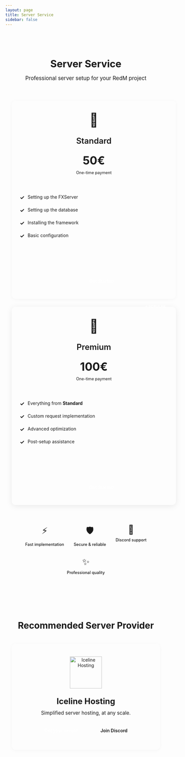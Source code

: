 ```yaml
---
layout: page
title: Server Service 
sidebar: false
---
```


<script setup>
import { ref } from 'vue'
</script>

<style>
.service-wrapper {
    max-width: 1200px;
    margin: 0 auto;
    padding: 40px 20px;
}

.service-header {
    text-align: center;
    margin-bottom: 60px;
}

.service-header h1 {
    font-size: 2.5em;
    font-weight: 700;
    margin-bottom: 15px;
}

.service-header p {
    font-size: 1.2em;
    color: var(--vp-c-text-2);
}

.pricing-grid {
    display: flex;
    justify-content: center;
    gap: 35px;
    margin-bottom: 60px;
    flex-wrap: wrap;
}

.price-card {
    background: var(--vp-c-bg-soft);
    border: none;
    border-radius: 12px;
    padding: 35px 25px;
    position: relative;
    flex: 0 1 400px;
    max-width: 450px;
    display: flex;
    flex-direction: column;
    min-height: 550px;
    box-shadow: 0 2px 12px rgba(0, 0, 0, 0.04);
}

.price-card.featured {
    box-shadow: 0 4px 20px rgba(0, 0, 0, 0.08);
}

.price-badge {
    position: absolute;
    top: -12px;
    right: 20px;
    background: var(--vp-c-brand-1);
    color: white;
    padding: 4px 12px;
    border-radius: 12px;
    font-size: 0.75em;
    font-weight: 700;
    letter-spacing: 0.5px;
}

.price-icon {
    font-size: 3em;
    margin-bottom: 25px;
    text-align: center;
}

.price-name {
    font-size: 1.8em;
    font-weight: 600;
    text-align: center;
    margin-bottom: 25px;
}

.price-amount {
    font-size: 2.5em;
    font-weight: 700;
    color: var(--vp-c-brand-1);
    text-align: center;
    margin-bottom: 5px;
}

.price-period {
    text-align: center;
    color: var(--vp-c-text-2);
    font-size: 0.9em;
    margin-top: 5px;
    margin-bottom: 25px;
}

.price-features {
    list-style: none;
    padding: 0;
    margin: 25px 0;
    flex-grow: 1;
}

.price-features li {
    padding: 10px 0;
    color: var(--vp-c-text-2);
    display: flex;
    align-items: flex-start;
}

.price-features li::before {
    content: '✓';
    color: var(--vp-c-brand-1);
    font-weight: 700;
    margin-right: 10px;
    font-size: 1.2em;
    flex-shrink: 0;
}

.price-btn {
    width: 100%;
    padding: 12px 24px;
    background: var(--vp-c-brand-1);
    color: white;
    border: none;
    border-radius: 8px;
    font-size: 1em;
    font-weight: 600;
    cursor: pointer;
    transition: all 0.2s ease;
    text-decoration: none;
    display: block;
    text-align: center;
    margin-top: 20px;
}

.price-btn:hover {
    background: var(--vp-c-brand-2);
    transform: scale(1.02);
}

.section-divider {
    max-width: 100%;
    height: 1px;
    background: var(--vp-c-divider);
    margin: 80px auto;
}

.trust-badges {
    display: flex;
    justify-content: center;
    gap: 40px;
    flex-wrap: wrap;
    margin: 50px 0 80px;
    padding: 0 20px;
}

.trust-item {
    display: flex;
    flex-direction: column;
    align-items: center;
    gap: 8px;
    transition: transform 0.2s ease;
}

.trust-item:hover {
    transform: translateY(-3px);
}

.trust-icon {
    font-size: 2em;
    transition: transform 0.2s ease;
}

.trust-item:hover .trust-icon {
    transform: scale(1.1);
}

.trust-text {
    font-size: 0.9em;
    color: var(--vp-c-text-2);
    font-weight: 500;
}

.provider-wrapper {
    margin-top: 20px;
    text-align: center;
}

.provider-wrapper h2 {
    font-size: 2em;
    font-weight: 700;
    margin-bottom: 40px;
}

.provider-box {
    max-width: 700px;
    margin: 0 auto;
    background: var(--vp-c-bg-soft);
    border: none;
    border-radius: 12px;
    padding: 40px 30px;
    box-shadow: 0 2px 12px rgba(0, 0, 0, 0.04);
}

.provider-logo-img {
    width: auto;
    height: 100px;
    margin: 0 auto 25px;
    display: block;
}

.provider-name {
    font-size: 1.8em;
    font-weight: 700;
    margin-bottom: 12px;
}

.provider-desc {
    font-size: 1.1em;
    color: var(--vp-c-text-2);
    margin-bottom: 25px;
}

.provider-actions {
    display: flex;
    justify-content: center;
    gap: 15px;
    flex-wrap: wrap;
}

.provider-btn {
    padding: 12px 28px;
    border-radius: 8px;
    font-weight: 600;
    text-decoration: none;
    transition: all 0.2s ease;
    display: inline-flex;
    align-items: center;
    gap: 8px;
}

.provider-btn.primary {
    background: var(--vp-c-brand-1);
    color: white;
}

.provider-btn.primary:hover {
    background: var(--vp-c-brand-2);
}

.provider-btn.secondary {
    background: var(--vp-c-bg-alt);
    color: var(--vp-c-text-1);
    border: none;
}

.provider-btn.secondary:hover {
    transform: translateY(-2px);
}

/* ========================================
   Responsive Breakpoints
   Based on BREAKPOINTS constants
   ======================================== */

/* Small Mobile - max 640px (BREAKPOINTS.SMALL_DEVICES_MIN) */
@media (max-width: 640px) {
    .service-header h1 {
        font-size: 1.8em;
        line-height: 1.2;
    }
    
    .service-header p {
        font-size: 1em;
    }
    
    .pricing-grid {
        gap: 20px;
    }
    
    .price-card {
        padding: 25px 20px;
        min-height: auto;
    }
    
    .price-icon {
        font-size: 2.5em;
        margin-bottom: 20px;
    }
    
    .price-name {
        font-size: 1.5em;
        margin-bottom: 20px;
    }
    
    .price-amount {
        font-size: 2em;
    }
    
    .price-badge {
        font-size: 0.65em;
        right: 15px;
    }
    
    .trust-badges {
        gap: 20px;
        grid-template-columns: repeat(2, 1fr);
        display: grid;
    }
    
    .trust-icon {
        font-size: 1.6em;
    }
    
    .trust-text {
        font-size: 0.8em;
    }
    
    .provider-box {
        padding: 25px 15px;
    }
    
    .provider-logo-img {
        height: 80px;
    }
    
    .provider-name {
        font-size: 1.5em;
    }
    
    .provider-desc {
        font-size: 1em;
    }
    
    .provider-actions {
        flex-direction: column;
        width: 100%;
    }
    
    .provider-btn {
        width: 100%;
        justify-content: center;
    }
}

/* Tablet - 768px to 1023px (BREAKPOINTS.TABLET_MIN to TABLET_MAX) */
@media (min-width: 768px) and (max-width: 1023px) {
    .service-header h1 {
        font-size: 2.2em;
    }
    
    .pricing-grid {
        gap: 25px;
    }
    
    .price-card {
        flex: 0 1 350px;
        max-width: 380px;
    }
    
    .trust-badges {
        gap: 30px;
    }
    
    .provider-box {
        max-width: 650px;
    }
}

/* Mobile & Tablet - max 1023px */
@media (max-width: 1023px) {
    .pricing-grid {
        flex-direction: column;
        align-items: center;
    }
    
    .price-card {
        width: 100%;
        max-width: 500px;
    }
    
    .section-divider {
        margin: 60px auto;
    }
}

/* Large Desktop - min 1200px (BREAKPOINTS.LARGE_DESKTOP_MIN) */
@media (min-width: 1200px) {
    .service-wrapper {
        max-width: 1280px;
    }
    
    .pricing-grid {
        gap: 40px;
    }
    
    .price-card {
        flex: 0 1 420px;
        max-width: 480px;
    }
    
    .provider-box {
        max-width: 800px;
        padding: 50px 40px;
    }
}
</style>

<div class="service-wrapper">
<div class="service-header">
<h1>Server Service</h1>
<p>Professional server setup for your RedM project</p>
</div>

<div class="pricing-grid">
<div class="price-card">
<div class="price-icon">🎯</div>
<div class="price-name">Standard</div>
<div class="price-amount">50€</div>
<div class="price-period">One-time payment</div>
<ul class="price-features">
<li>Setting up the FXServer</li>
<li>Setting up the database</li>
<li>Installing the framework</li>
<li>Basic configuration</li>
</ul>
<a href="https://iceline-hosting.com/spooni" target="_blank" rel="noopener noreferrer" class="price-btn">Get Started</a>
</div>
<div class="price-card featured">
<div class="price-badge">⭐ POPULAR</div>
<div class="price-icon">💎</div>
<div class="price-name">Premium</div>
<div class="price-amount">100€</div>
<div class="price-period">One-time payment</div>
<ul class="price-features">
<li>Everything from&nbsp;<strong>Standard</strong></li>
<li>Custom request implementation</li>
<li>Advanced optimization</li>
<li>Post-setup assistance</li>
</ul>
<a href="https://iceline-hosting.com/spooni" target="_blank" rel="noopener noreferrer" class="price-btn">Get Started</a>
</div>
</div>

<div class="trust-badges">
<div class="trust-item">
<div class="trust-icon">⚡</div>
<div class="trust-text">Fast implementation</div>
</div>
<div class="trust-item">
<div class="trust-icon">🛡️</div>
<div class="trust-text">Secure & reliable</div>
</div>
<div class="trust-item">
<div class="trust-icon">💬</div>
<div class="trust-text">Discord support</div>
</div>
<div class="trust-item">
<div class="trust-icon">✨</div>
<div class="trust-text">Professional quality</div>
</div>
</div>

<div class="section-divider"></div>

<div class="provider-wrapper">
<h2>Recommended Server Provider</h2>
<div class="provider-box">
<img src="/iceline.webp" alt="Iceline Hosting" class="provider-logo-img">
<div class="provider-name">Iceline Hosting</div>
<div class="provider-desc">Simplified server hosting, at any scale.</div>
<div class="provider-actions">
<a href="https://iceline-hosting.com/" target="_blank" rel="noopener noreferrer" class="provider-btn primary">Get your server</a>
<a href="https://discord.gg/knVH9SYB4g" target="_blank" rel="noopener noreferrer" class="provider-btn secondary">Join Discord</a>
</div>
</div>
</div>
</div>
